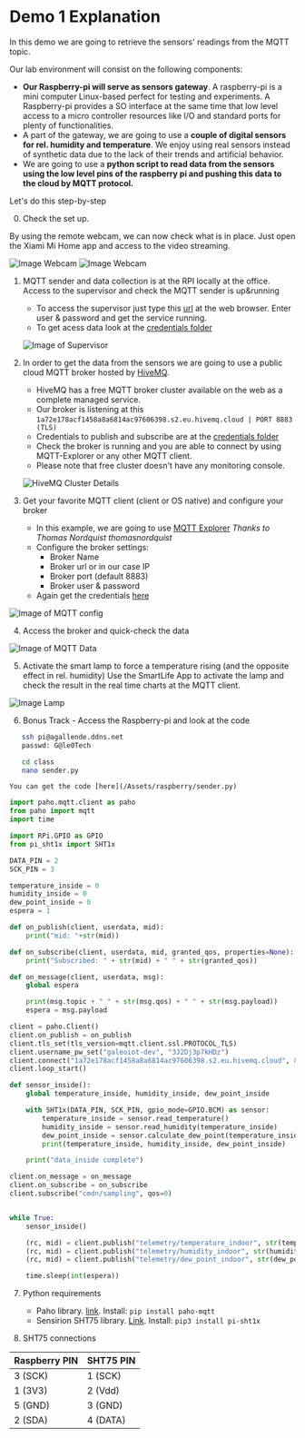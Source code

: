 
# Demo 1 Explanation

In this demo we are going to retrieve the sensors' readings from the MQTT topic.

Our lab environment will consist on the following components:

- __Our Raspberry-pi will serve as sensors gateway__. A raspberry-pi is a mini computer Linux-based perfect for testing and experiments. A Raspberry-pi provides a SO interface at the same time that low level access to a micro controller resources like I/O and standard ports for plenty of functionalities.
- A part of the gateway, we are going to use a __couple of digital sensors for rel. humidity and temperature__. We enjoy using real sensors instead of synthetic data due to the lack of their trends and artificial behavior.
- We are going to use a __python script to read data from the sensors using the low level pins of the raspberry pi and pushing this data to the cloud by MQTT protocol.__  

Let's do this step-by-step

0. Check the set up.

By using the remote webcam, we can now check what is in place. Just open the Xiami Mi Home app and access to the video streaming.

 ![Image Webcam](/images/webcam1.PNG)
 ![Image Webcam](/images/webcam2.PNG)


1. MQTT sender and data collection is at the RPI locally at the office.
	Access to the supervisor and check the MQTT sender is up&running
	- To access the supervisor just type this [url](http://galeoiot.ddns.net:9001/) at the web browser. Enter user & password and get the service running.
	- To get acess data look at the [credentials folder](/Credentials)

	![Image of Supervisor](/images/supervisor.png)

<!--
2. [DEPRECATED] Connect to the AWS VM. ```ssh -i "GaleoIoTKeys.pem" ubuntu@ec2-3-140-184-237.us-east-2.compute.amazonaws.com```
	- The RPI should send the data over MQTT to an MQTT broker installed into the AWS VM. Please chek the _mosquitto_ process is running at the VM by executing top.
	- Please check the following parameters before proceed ahead
		- VM public IP
		- MQTT standard port is open for allowing traffic (enable a 1883 TCP/IP port general rule at the security config of the. VM)
		- Get the configured broker user and password (```galeo``` ```Hq93*alrEYD98oPT```)
		- Check the broker is running and you are able to connect by using MQTT-Explorer or any other MQTT client.
-->

2. In order to get the data from the sensors we are going to use a public cloud MQTT broker hosted by [HiveMQ](https://www.hivemq.com/mqtt-cloud-broker/).
	- HiveMQ has a free MQTT broker cluster available on the web as a complete managed service. 
	- Our broker is listening at this ```1a72e178acf1458a8a6814ac97606398.s2.eu.hivemq.cloud | PORT 8883 (TLS)```
	- Credentials to publish and subscribe are at the [credentials folder](/Credentials)
	- Check the broker is running and you are able to connect by using MQTT-Explorer or any other MQTT client.
	- Please note that free cluster doesn't have any monitoring console.
	

	![HiveMQ Cluster Details](/images/hivemq1.png)

3. Get your favorite MQTT client (client or OS native) and configure your broker
	- In this example, we are going to use [MQTT Explorer](http://mqtt-explorer.com/) _Thanks to Thomas Nordquist thomasnordquist_
	- Configure the broker settings:
		- Broker Name
		- Broker url or in our case IP
		- Broker port (default 8883)
		- Broker user & password
	- Again get the credentials [here](/Credentials)

![Image of MQTT config](/images/mqttexplorerconfig.png)

4. Access the broker and quick-check the data

![Image of MQTT Data](/images/mqttexplorerdata.png)

5. Activate the smart lamp to force a temperature rising (and the opposite effect in rel. humidity)
 Use the SmartLife App to activate the lamp and check the result in the real time charts at the MQTT client.

 ![Image Lamp](/images/Lamp.PNG)


 6. Bonus Track - Access the Raspberry-pi and look at the code
 ```bash
 	ssh pi@agallende.ddns.net
 	passwd: G@le0Tech
 ```
 ```bash
 	cd class
 	nano sender.py
 ```

 	You can get the code [here](/Assets/raspberry/sender.py) 
 
```python
import paho.mqtt.client as paho
from paho import mqtt
import time

import RPi.GPIO as GPIO
from pi_sht1x import SHT1x

DATA_PIN = 2
SCK_PIN = 3

temperature_inside = 0
humidity_inside = 0
dew_point_inside = 0
espera = 1

def on_publish(client, userdata, mid):
    print("mid: "+str(mid))

def on_subscribe(client, userdata, mid, granted_qos, properties=None):
    print("Subscribed: " + str(mid) + " " + str(granted_qos))

def on_message(client, userdata, msg):
    global espera

    print(msg.topic + " " + str(msg.qos) + " " + str(msg.payload))
    espera = msg.payload

client = paho.Client()
client.on_publish = on_publish
client.tls_set(tls_version=mqtt.client.ssl.PROTOCOL_TLS)
client.username_pw_set("galeoiot-dev", "3J2Dj3p7kHDz")
client.connect("1a72e178acf1458a8a6814ac97606398.s2.eu.hivemq.cloud", 8883)
client.loop_start()

def sensor_inside():
    global temperature_inside, humidity_inside, dew_point_inside

    with SHT1x(DATA_PIN, SCK_PIN, gpio_mode=GPIO.BCM) as sensor:
        temperature_inside = sensor.read_temperature()
        humidity_inside = sensor.read_humidity(temperature_inside)
        dew_point_inside = sensor.calculate_dew_point(temperature_inside, humidity_inside)
        print(temperature_inside, humidity_inside, dew_point_inside)

    print("data_inside complete")

client.on_message = on_message
client.on_subscribe = on_subscribe
client.subscribe("cmdn/sampling", qos=0)


while True:
    sensor_inside()

    (rc, mid) = client.publish("telemetry/temperature_indoor", str(temperature_inside), qos=0)
    (rc, mid) = client.publish("telemetry/humidity_indoor", str(humidity_inside), qos=0)
    (rc, mid) = client.publish("telemetry/dew_point_indoor", str(dew_point_inside), qos=0)

    time.sleep(int(espera))
```
7. Python requirements
	- Paho library. [link](https://pypi.org/project/paho-mqtt/). Install: ```pip install paho-mqtt```
	- Sensirion SHT75 library. [Link](https://github.com/drohm/pi-sht1x). Install: ```pip3 install pi-sht1x```

8. SHT75 connections

|**Raspberry PIN**|**SHT75 PIN**|
|---|---|
|3 (SCK)|1 (SCK)|
|1 (3V3)|2 (Vdd)|
|5 (GND)|3 (GND)|
|2 (SDA)|4 (DATA)|






